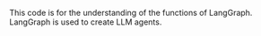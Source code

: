 This code is for the understanding of the functions of LangGraph.
LangGraph is used to create LLM agents.

